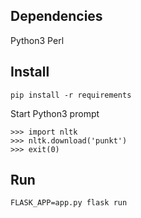 ## Dependencies
Python3
Perl

## Install
```
pip install -r requirements
``` 

Start Python3 prompt
```
>>> import nltk
>>> nltk.download('punkt')
>>> exit(0)
```

## Run
```
FLASK_APP=app.py flask run
```
